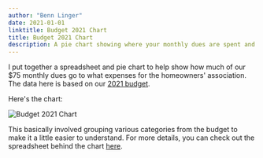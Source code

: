 ```yaml
---
author: "Benn Linger"
date: 2021-01-01
linktitle: Budget 2021 Chart
title: Budget 2021 Chart
description: A pie chart showing where your monthly dues are spent and saved.
---
```


I put together a spreadsheet and pie chart to help show how much of our $75 monthly dues go to what expenses for the homeowners' association. The data here is based on our [2021 budget](https://storage.googleapis.com/prestley-heights-townhomes/budget-2021-final.pdf).

Here's the chart:

![Budget 2021 Chart](https://storage.googleapis.com/prestley-heights-townhomes/budget-2021-chart.png)

This basically involved grouping various categories from the budget to make it a little easier to understand. For more details, you can check out the spreadsheet behind the chart [here](https://docs.google.com/spreadsheets/d/1FITmLLUa6xKJiYZhJMGAa7KGbOtrX8p0BESyXHQ8r4Y/edit?usp=sharing).